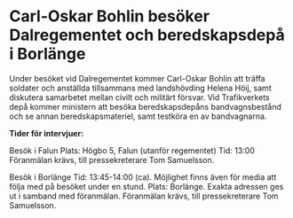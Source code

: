 # Carl-Oskar Bohlin besöker Dalregementet och beredskapsdepå i Borlänge

Under besöket vid Dalregementet kommer Carl-Oskar Bohlin att träffa soldater och anställda tillsammans med landshövding Helena Höij, samt diskutera samarbetet mellan civilt och militärt försvar. Vid Trafikverkets depå kommer ministern att besöka beredskapsdepåns bandvagnsbestånd och se annan beredskapsmateriel, samt testköra en av bandvagnarna.

**Tider för intervjuer:**

Besök i Falun
Plats: Högbo 5, Falun (utanför regementet)
Tid: 13:00
Föranmälan krävs, till pressekreterare Tom Samuelsson.

Besök i Borlänge
Tid: 13:45-14:00 (ca). Möjlighet finns även för media att följa med på besöket under en stund.
Plats: Borlänge. Exakta adressen ges ut i samband med föranmälan.
Föranmälan krävs, till pressekreterare Tom Samuelsson.
